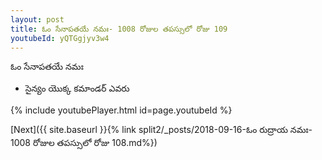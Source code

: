 ```yaml
---
layout: post
title: ఓం సేనాపతయే నమః- 1008 రోజుల తపస్సులో రోజు 109
youtubeId: yQTGgjyv3w4
---
```

 
 
 ఓం సేనాపతయే నమః  
 
 -  సైన్యం యొక్క కమాండర్ ఎవరు 
 
  
 
  
 
 
 
 
 
 


{% include youtubePlayer.html id=page.youtubeId %}
 
[Next]({{ site.baseurl }}{% link  split2/_posts/2018-09-16-ఓం రుద్రాయ నమః- 1008 రోజుల తపస్సులో రోజు 108.md%})
 
